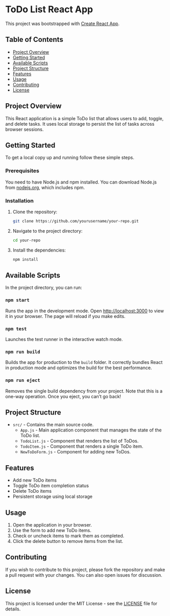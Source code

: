 
# ToDo List React App

This project was bootstrapped with [Create React App](https://github.com/facebook/create-react-app).

## Table of Contents

- [Project Overview](#project-overview)
- [Getting Started](#getting-started)
- [Available Scripts](#available-scripts)
- [Project Structure](#project-structure)
- [Features](#features)
- [Usage](#usage)
- [Contributing](#contributing)
- [License](#license)

## Project Overview

This React application is a simple ToDo list that allows users to add, toggle, and delete tasks. It uses local storage to persist the list of tasks across browser sessions.

## Getting Started

To get a local copy up and running follow these simple steps.

### Prerequisites

You need to have Node.js and npm installed. You can download Node.js from [nodejs.org](https://nodejs.org/), which includes npm.

### Installation

1. Clone the repository:

   ```bash
   git clone https://github.com/yourusername/your-repo.git
   ```

2. Navigate to the project directory:

   ```bash
   cd your-repo
   ```

3. Install the dependencies:

   ```bash
   npm install
   ```

## Available Scripts

In the project directory, you can run:

### `npm start`

Runs the app in the development mode. Open [http://localhost:3000](http://localhost:3000) to view it in your browser. The page will reload if you make edits.

### `npm test`

Launches the test runner in the interactive watch mode.

### `npm run build`

Builds the app for production to the `build` folder. It correctly bundles React in production mode and optimizes the build for the best performance.

### `npm run eject`

Removes the single build dependency from your project. Note that this is a one-way operation. Once you eject, you can’t go back!

## Project Structure

- `src/` - Contains the main source code.
  - `App.js` - Main application component that manages the state of the ToDo list.
  - `TodoList.js` - Component that renders the list of ToDos.
  - `TodoItem.js` - Component that renders a single ToDo item.
  - `NewToDoForm.js` - Component for adding new ToDos.

## Features

- Add new ToDo items
- Toggle ToDo item completion status
- Delete ToDo items
- Persistent storage using local storage

## Usage

1. Open the application in your browser.
2. Use the form to add new ToDo items.
3. Check or uncheck items to mark them as completed.
4. Click the delete button to remove items from the list.

## Contributing

If you wish to contribute to this project, please fork the repository and make a pull request with your changes. You can also open issues for discussion.

## License

This project is licensed under the MIT License - see the [LICENSE](LICENSE) file for details.

```

